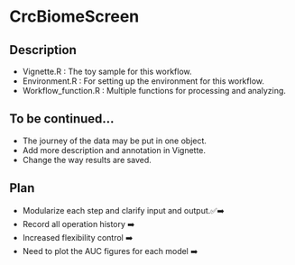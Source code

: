 # CrcBiomeScreen

## Description
 * Vignette.R : The toy sample for this workflow.
 * Environment.R : For setting up the environment for this workflow.
 * Workflow_function.R : Multiple functions for processing and analyzing.

## To be continued...
 * The journey of the data may be put in one object.
 * Add more description and annotation in Vignette.
 * Change the way results are saved.

## Plan
 * Modularize each step and clarify input and output.✅➡️
 * Record all operation history ➡️
 * Increased flexibility control ➡️
 * Need to plot the AUC figures for each model ➡️